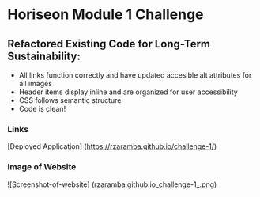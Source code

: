 # Horiseon Module 1 Challenge

## Refactored Existing Code for Long-Term Sustainability:

* All links function correctly and have updated accesible alt attributes for all images
* Header items display inline and are organized for user accessibility
* CSS follows semantic structure
* Code is clean!

### Links
[Deployed Application] (https://rzaramba.github.io/challenge-1/)

### Image of Website 
![Screenshot-of-website] (rzaramba.github.io_challenge-1_.png)


